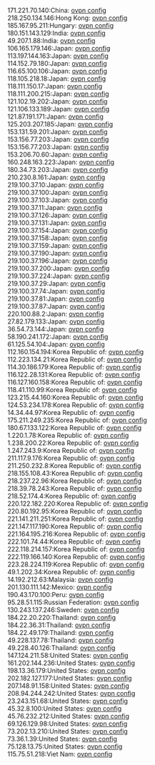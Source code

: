 171.221.70.140:China: [ovpn config](vpn/171_221_70_140.ovpn)  
218.250.134.146:Hong Kong: [ovpn config](vpn/218_250_134_146.ovpn)  
185.167.95.211:Hungary: [ovpn config](vpn/185_167_95_211.ovpn)  
180.151.143.129:India: [ovpn config](vpn/180_151_143_129.ovpn)  
49.207.1.88:India: [ovpn config](vpn/49_207_1_88.ovpn)  
106.165.179.146:Japan: [ovpn config](vpn/106_165_179_146.ovpn)  
113.197.144.163:Japan: [ovpn config](vpn/113_197_144_163.ovpn)  
114.152.79.180:Japan: [ovpn config](vpn/114_152_79_180.ovpn)  
116.65.100.106:Japan: [ovpn config](vpn/116_65_100_106.ovpn)  
118.105.218.18:Japan: [ovpn config](vpn/118_105_218_18.ovpn)  
118.111.150.17:Japan: [ovpn config](vpn/118_111_150_17.ovpn)  
118.111.200.215:Japan: [ovpn config](vpn/118_111_200_215.ovpn)  
121.102.19.202:Japan: [ovpn config](vpn/121_102_19_202.ovpn)  
121.106.133.189:Japan: [ovpn config](vpn/121_106_133_189.ovpn)  
121.87.191.171:Japan: [ovpn config](vpn/121_87_191_171.ovpn)  
125.203.207.185:Japan: [ovpn config](vpn/125_203_207_185.ovpn)  
153.131.59.201:Japan: [ovpn config](vpn/153_131_59_201.ovpn)  
153.156.77.203:Japan: [ovpn config](vpn/153_156_77_203.ovpn)  
153.156.77.203:Japan: [ovpn config](vpn/153_156_77_203.ovpn)  
153.206.70.60:Japan: [ovpn config](vpn/153_206_70_60.ovpn)  
160.248.163.223:Japan: [ovpn config](vpn/160_248_163_223.ovpn)  
180.34.73.203:Japan: [ovpn config](vpn/180_34_73_203.ovpn)  
210.230.8.161:Japan: [ovpn config](vpn/210_230_8_161.ovpn)  
219.100.37.10:Japan: [ovpn config](vpn/219_100_37_10.ovpn)  
219.100.37.100:Japan: [ovpn config](vpn/219_100_37_100.ovpn)  
219.100.37.103:Japan: [ovpn config](vpn/219_100_37_103.ovpn)  
219.100.37.11:Japan: [ovpn config](vpn/219_100_37_11.ovpn)  
219.100.37.126:Japan: [ovpn config](vpn/219_100_37_126.ovpn)  
219.100.37.131:Japan: [ovpn config](vpn/219_100_37_131.ovpn)  
219.100.37.154:Japan: [ovpn config](vpn/219_100_37_154.ovpn)  
219.100.37.158:Japan: [ovpn config](vpn/219_100_37_158.ovpn)  
219.100.37.159:Japan: [ovpn config](vpn/219_100_37_159.ovpn)  
219.100.37.190:Japan: [ovpn config](vpn/219_100_37_190.ovpn)  
219.100.37.196:Japan: [ovpn config](vpn/219_100_37_196.ovpn)  
219.100.37.200:Japan: [ovpn config](vpn/219_100_37_200.ovpn)  
219.100.37.224:Japan: [ovpn config](vpn/219_100_37_224.ovpn)  
219.100.37.29:Japan: [ovpn config](vpn/219_100_37_29.ovpn)  
219.100.37.74:Japan: [ovpn config](vpn/219_100_37_74.ovpn)  
219.100.37.81:Japan: [ovpn config](vpn/219_100_37_81.ovpn)  
219.100.37.87:Japan: [ovpn config](vpn/219_100_37_87.ovpn)  
220.100.88.2:Japan: [ovpn config](vpn/220_100_88_2.ovpn)  
27.82.179.133:Japan: [ovpn config](vpn/27_82_179_133.ovpn)  
36.54.73.144:Japan: [ovpn config](vpn/36_54_73_144.ovpn)  
58.190.241.172:Japan: [ovpn config](vpn/58_190_241_172.ovpn)  
61.125.54.104:Japan: [ovpn config](vpn/61_125_54_104.ovpn)  
112.160.154.194:Korea Republic of: [ovpn config](vpn/112_160_154_194.ovpn)  
112.223.134.21:Korea Republic of: [ovpn config](vpn/112_223_134_21.ovpn)  
114.30.186.179:Korea Republic of: [ovpn config](vpn/114_30_186_179.ovpn)  
116.122.28.131:Korea Republic of: [ovpn config](vpn/116_122_28_131.ovpn)  
116.127.160.158:Korea Republic of: [ovpn config](vpn/116_127_160_158.ovpn)  
118.41.110.99:Korea Republic of: [ovpn config](vpn/118_41_110_99.ovpn)  
123.215.44.160:Korea Republic of: [ovpn config](vpn/123_215_44_160.ovpn)  
124.53.234.178:Korea Republic of: [ovpn config](vpn/124_53_234_178.ovpn)  
14.34.44.97:Korea Republic of: [ovpn config](vpn/14_34_44_97.ovpn)  
175.211.249.235:Korea Republic of: [ovpn config](vpn/175_211_249_235.ovpn)  
180.67.133.122:Korea Republic of: [ovpn config](vpn/180_67_133_122.ovpn)  
1.220.1.78:Korea Republic of: [ovpn config](vpn/1_220_1_78.ovpn)  
1.238.200.22:Korea Republic of: [ovpn config](vpn/1_238_200_22.ovpn)  
1.247.243.9:Korea Republic of: [ovpn config](vpn/1_247_243_9.ovpn)  
211.117.9.176:Korea Republic of: [ovpn config](vpn/211_117_9_176.ovpn)  
211.250.232.8:Korea Republic of: [ovpn config](vpn/211_250_232_8.ovpn)  
218.155.108.43:Korea Republic of: [ovpn config](vpn/218_155_108_43.ovpn)  
218.237.22.96:Korea Republic of: [ovpn config](vpn/218_237_22_96.ovpn)  
218.39.78.243:Korea Republic of: [ovpn config](vpn/218_39_78_243.ovpn)  
218.52.174.4:Korea Republic of: [ovpn config](vpn/218_52_174_4.ovpn)  
220.122.182.220:Korea Republic of: [ovpn config](vpn/220_122_182_220.ovpn)  
220.80.192.95:Korea Republic of: [ovpn config](vpn/220_80_192_95.ovpn)  
221.141.211.251:Korea Republic of: [ovpn config](vpn/221_141_211_251.ovpn)  
221.147.117.190:Korea Republic of: [ovpn config](vpn/221_147_117_190.ovpn)  
221.164.195.216:Korea Republic of: [ovpn config](vpn/221_164_195_216.ovpn)  
222.101.74.44:Korea Republic of: [ovpn config](vpn/222_101_74_44.ovpn)  
222.118.214.157:Korea Republic of: [ovpn config](vpn/222_118_214_157.ovpn)  
222.119.166.140:Korea Republic of: [ovpn config](vpn/222_119_166_140.ovpn)  
223.28.224.119:Korea Republic of: [ovpn config](vpn/223_28_224_119.ovpn)  
49.1.202.34:Korea Republic of: [ovpn config](vpn/49_1_202_34.ovpn)  
14.192.212.63:Malaysia: [ovpn config](vpn/14_192_212_63.ovpn)  
201.130.111.142:Mexico: [ovpn config](vpn/201_130_111_142.ovpn)  
190.43.170.100:Peru: [ovpn config](vpn/190_43_170_100.ovpn)  
95.28.51.115:Russian Federation: [ovpn config](vpn/95_28_51_115.ovpn)  
130.243.137.246:Sweden: [ovpn config](vpn/130_243_137_246.ovpn)  
184.22.20.220:Thailand: [ovpn config](vpn/184_22_20_220.ovpn)  
184.22.36.31:Thailand: [ovpn config](vpn/184_22_36_31.ovpn)  
184.22.49.179:Thailand: [ovpn config](vpn/184_22_49_179.ovpn)  
49.228.137.78:Thailand: [ovpn config](vpn/49_228_137_78.ovpn)  
49.228.40.126:Thailand: [ovpn config](vpn/49_228_40_126.ovpn)  
147.124.211.58:United States: [ovpn config](vpn/147_124_211_58.ovpn)  
161.202.144.236:United States: [ovpn config](vpn/161_202_144_236.ovpn)  
198.13.36.179:United States: [ovpn config](vpn/198_13_36_179.ovpn)  
202.182.127.177:United States: [ovpn config](vpn/202_182_127_177.ovpn)  
207.148.91.158:United States: [ovpn config](vpn/207_148_91_158.ovpn)  
208.94.244.242:United States: [ovpn config](vpn/208_94_244_242.ovpn)  
23.243.151.68:United States: [ovpn config](vpn/23_243_151_68.ovpn)  
45.32.8.100:United States: [ovpn config](vpn/45_32_8_100.ovpn)  
45.76.232.212:United States: [ovpn config](vpn/45_76_232_212.ovpn)  
69.126.129.98:United States: [ovpn config](vpn/69_126_129_98.ovpn)  
73.202.13.210:United States: [ovpn config](vpn/73_202_13_210.ovpn)  
73.36.1.39:United States: [ovpn config](vpn/73_36_1_39.ovpn)  
75.128.13.75:United States: [ovpn config](vpn/75_128_13_75.ovpn)  
115.75.51.218:Viet Nam: [ovpn config](vpn/115_75_51_218.ovpn)  
